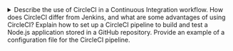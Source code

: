 <details>
  <summary>Describe the use of CircleCI in a Continuous Integration workflow. How does CircleCI differ from Jenkins, and what are some advantages of using CircleCI? Explain how to set up a CircleCI pipeline to build and test a Node.js application stored in a GitHub repository. Provide an example of a configuration file for the CircleCI pipeline.</summary>
  
  Compared to Jenkins, CircleCI is a more lightweight and cloud-native solution that requires less maintenance and setup time. CircleCI provides a user-friendly interface and a simple YAML configuration file that can be used to define and customize the build process. It also offers a free tier for open-source projects, making it a popular choice for small and mid-sized teams.

  To set up a CircleCI pipeline to build and test a Node.js application stored in a GitHub repository, follow these steps:

  1. Sign up for CircleCI: Sign up for a CircleCI account and connect it to your GitHub account.
  2. Create a configuration file: Create a .circleci/config.yml file in your Node.js application repository. This file will define the build process and any necessary dependencies.
  3. Define the build steps: In the configuration file, define the steps required to build, test, and deploy your Node.js application. This may include installing dependencies, running tests, and creating a production-ready build.
  4. Add CircleCI to your GitHub repository: Add a CircleCI configuration to your GitHub repository by clicking on the "Add a configuration" button in the CircleCI dashboard.
  5. Trigger the CircleCI build: Once the configuration is added to your repository, any changes pushed to the repository will automatically trigger a build on CircleCI. The build status and results can be viewed in the CircleCI dashboard or in the GitHub pull request.

  Here's an example of a CircleCI configuration file for a Node.js application:

  ```yaml
  version: 2
  jobs:
    build:
      docker:
        - image: circleci/node:latest
      steps:
        - checkout
        - run: npm install
        - run: npm test
        - run: npm run build
    deploy:
      docker:
        - image: dockerhub/my-app:latest
      steps:
        - checkout
        - run: docker build -t my-app .
        - run: docker push dockerhub/my-app:latest
  workflows:
    version: 2
    build-and-deploy:
      jobs:
        - build:
            filters:
              branches:
                only: master
        - deploy:
            requires:
              - build
            filters:
              branches:
                only: master
  ```

  This configuration file defines two jobs: build and deploy. The build job uses the official CircleCI Node.js Docker image to install dependencies, run tests, and build the application. The deploy job builds a Docker image of the application and pushes it to a Docker Hub repository. The workflows section defines a build-and-deploy workflow that runs the build job on the master branch and triggers the deploy job if the build succeeds.
</details>